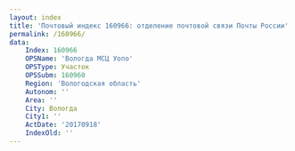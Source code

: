 ```yaml
---
layout: index
title: 'Почтовый индекс 160966: отделение почтовой связи Почты России'
permalink: /160966/
data:
    Index: 160966
    OPSName: 'Вологда МСЦ Уопо'
    OPSType: Участок
    OPSSubm: 160960
    Region: 'Вологодская область'
    Autonom: ''
    Area: ''
    City: Вологда
    City1: ''
    ActDate: '20170918'
    IndexOld: ''
---
```

